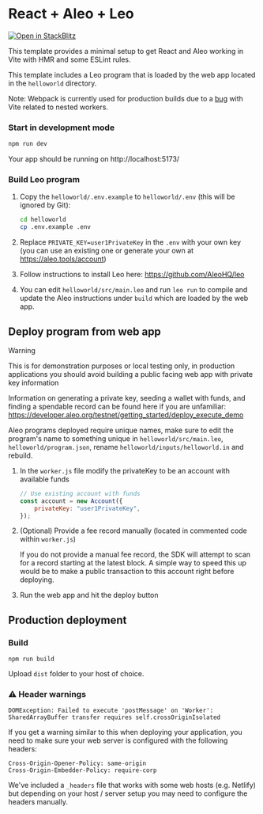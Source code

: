 # React + Aleo + Leo

[![Open in StackBlitz](https://developer.stackblitz.com/img/open_in_stackblitz.svg)](https://stackblitz.com/fork/github/AleoHQ/sdk/tree/testnet3/create-aleo-app/template-react)

This template provides a minimal setup to get React and Aleo working in Vite
with HMR and some ESLint rules.

This template includes a Leo program that is loaded by the web app located in
the `helloworld` directory.

Note: Webpack is currently used for production builds due to a
[bug](https://github.com/vitejs/vite/issues/13367) with Vite related to nested
workers.

### Start in development mode

```bash
npm run dev
```

Your app should be running on http://localhost:5173/

### Build Leo program

1. Copy the `helloworld/.env.example` to `helloworld/.env` (this will be ignored
   by Git):

    ```bash
    cd helloworld
    cp .env.example .env
    ```

2. Replace `PRIVATE_KEY=user1PrivateKey` in the `.env` with your own key (you
   can use an existing one or generate your own at https://aleo.tools/account)

3. Follow instructions to install Leo here: https://github.com/AleoHQ/leo

4. You can edit `helloworld/src/main.leo` and run `leo run` to compile and
   update the Aleo instructions under `build` which are loaded by the web app.

## Deploy program from web app

> [!WARNING]  
> This is for demonstration purposes or local testing only, in production
> applications you should avoid building a public facing web app with private
> key information

Information on generating a private key, seeding a wallet with funds, and
finding a spendable record can be found here if you are unfamiliar:
https://developer.aleo.org/testnet/getting_started/deploy_execute_demo

Aleo programs deployed require unique names, make sure to edit the program's
name to something unique in `helloworld/src/main.leo`,
`helloworld/program.json`, rename `helloworld/inputs/helloworld.in` and rebuild.

1. In the `worker.js` file modify the privateKey to be an account with available
   funds

    ```js
    // Use existing account with funds
    const account = new Account({
        privateKey: "user1PrivateKey",
    });
    ```

2. (Optional) Provide a fee record manually (located in commented code within
   `worker.js`)

    If you do not provide a manual fee record, the SDK will attempt to scan for
    a record starting at the latest block. A simple way to speed this up would
    be to make a public transaction to this account right before deploying.

3. Run the web app and hit the deploy button

## Production deployment

### Build

`npm run build`

Upload `dist` folder to your host of choice.

### ⚠️ Header warnings

`DOMException: Failed to execute 'postMessage' on 'Worker': SharedArrayBuffer transfer requires self.crossOriginIsolated`

If you get a warning similar to this when deploying your application, you need
to make sure your web server is configured with the following headers:

```
Cross-Origin-Opener-Policy: same-origin
Cross-Origin-Embedder-Policy: require-corp
```

We've included a `_headers` file that works with some web hosts (e.g. Netlify)
but depending on your host / server setup you may need to configure the headers
manually.
